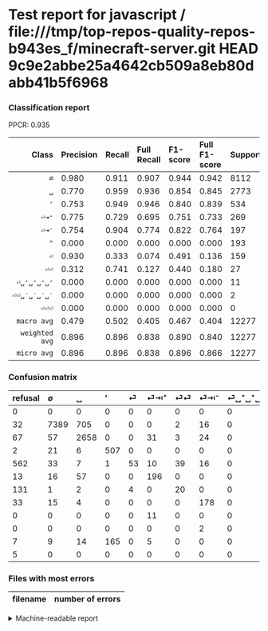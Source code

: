 # Test report for javascript / file:///tmp/top-repos-quality-repos-b943es_f/minecraft-server.git HEAD 9c9e2abbe25a4642cb509a8eb80dabb41b5f6968

### Classification report

PPCR: 0.935

| Class | Precision | Recall | Full Recall | F1-score | Full F1-score | Support | Full Support | PPCR |
|------:|:----------|:-------|:------------|:---------|:---------|:--------|:-------------|:-----|
| `∅` | 0.980| 0.911| 0.907| 0.944| 0.942| 8112| 8144| 0.996 |
| `␣` | 0.770| 0.959| 0.936| 0.854| 0.845| 2773| 2840| 0.976 |
| `'` | 0.753| 0.949| 0.946| 0.840| 0.839| 534| 536| 0.996 |
| `⏎⇥⁺` | 0.775| 0.729| 0.695| 0.751| 0.733| 269| 282| 0.954 |
| `⏎⇥⁻` | 0.754| 0.904| 0.774| 0.822| 0.764| 197| 230| 0.857 |
| `"` | 0.000| 0.000| 0.000| 0.000| 0.000| 193| 200| 0.965 |
| `⏎` | 0.930| 0.333| 0.074| 0.491| 0.136| 159| 721| 0.221 |
| `⏎⏎` | 0.312| 0.741| 0.127| 0.440| 0.180| 27| 158| 0.171 |
| `⏎␣⁺␣⁺␣⁺␣⁺` | 0.000| 0.000| 0.000| 0.000| 0.000| 11| 11| 1.000 |
| `⏎⏎␣⁻␣⁻␣⁻␣⁻` | 0.000| 0.000| 0.000| 0.000| 0.000| 2| 2| 1.000 |
| `⏎⏎⏎` | 0.000| 0.000| 0.000| 0.000| 0.000| 0| 5| 0.000 |
| `macro avg` | 0.479| 0.502| 0.405| 0.467| 0.404| 12277| 13129| 0.935 |
| `weighted avg` | 0.896| 0.896| 0.838| 0.890| 0.840| 12277| 13129| 0.935 |
| `micro avg` | 0.896| 0.896| 0.838| 0.896| 0.866| 12277| 13129| 0.935 |

### Confusion matrix

|refusal|  ∅| ␣| '| ⏎| ⏎⇥⁺| ⏎⏎| ⏎⇥⁻| ⏎␣⁺␣⁺␣⁺␣⁺| ⏎⏎␣⁻␣⁻␣⁻␣⁻| "| ⏎⏎⏎| 
|:---|:---|:---|:---|:---|:---|:---|:---|:---|:---|:---|:---|
|0 |0 |0 |0 |0 |0 |0 |0 |0 |0 |0 |0 |
|32 |7389 |705 |0 |0 |0 |2 |16 |0 |0 |0 |0 |
|67 |57 |2658 |0 |0 |31 |3 |24 |0 |0 |0 |0 |
|2 |21 |6 |507 |0 |0 |0 |0 |0 |0 |0 |0 |
|562 |33 |7 |1 |53 |10 |39 |16 |0 |0 |0 |0 |
|13 |16 |57 |0 |0 |196 |0 |0 |0 |0 |0 |0 |
|131 |1 |2 |0 |4 |0 |20 |0 |0 |0 |0 |0 |
|33 |15 |4 |0 |0 |0 |0 |178 |0 |0 |0 |0 |
|0 |0 |0 |0 |0 |11 |0 |0 |0 |0 |0 |0 |
|0 |0 |0 |0 |0 |0 |0 |2 |0 |0 |0 |0 |
|7 |9 |14 |165 |0 |5 |0 |0 |0 |0 |0 |0 |
|5 |0 |0 |0 |0 |0 |0 |0 |0 |0 |0 |0 |

### Files with most errors

| filename | number of errors|
|:----:|:-----|

<details>
    <summary>Machine-readable report</summary>
```json
{
  "cl_report": {"\"": {"f1-score": 0.0, "precision": 0.0, "recall": 0.0, "support": 193}, "\u0027": {"f1-score": 0.8400994200497099, "precision": 0.7533432392273403, "recall": 0.949438202247191, "support": 534}, "macro avg": {"f1-score": 0.46740620624593576, "precision": 0.47947432632097403, "recall": 0.5022810510459945, "support": 12277}, "micro avg": {"f1-score": 0.8960658141239717, "precision": 0.8960658141239717, "recall": 0.8960658141239717, "support": 12277}, "weighted avg": {"f1-score": 0.8901783625975729, "precision": 0.8958699244330126, "recall": 0.8960658141239717, "support": 12277}, "\u2205": {"f1-score": 0.9441001724908963, "precision": 0.9798435220792998, "recall": 0.9108727810650887, "support": 8112}, "\u23ce": {"f1-score": 0.49074074074074076, "precision": 0.9298245614035088, "recall": 0.3333333333333333, "support": 159}, "\u23ce\u21e5\u207a": {"f1-score": 0.7509578544061302, "precision": 0.7747035573122529, "recall": 0.7286245353159851, "support": 269}, "\u23ce\u21e5\u207b": {"f1-score": 0.8221709006928407, "precision": 0.7542372881355932, "recall": 0.9035532994923858, "support": 197}, "\u23ce\u23ce": {"f1-score": 0.43956043956043955, "precision": 0.3125, "recall": 0.7407407407407407, "support": 27}, "\u23ce\u23ce\u23ce": {"f1-score": 0.0, "precision": 0.0, "recall": 0.0, "support": 0}, "\u23ce\u23ce\u2423\u207b\u2423\u207b\u2423\u207b\u2423\u207b": {"f1-score": 0.0, "precision": 0.0, "recall": 0.0, "support": 2}, "\u23ce\u2423\u207a\u2423\u207a\u2423\u207a\u2423\u207a": {"f1-score": 0.0, "precision": 0.0, "recall": 0.0, "support": 11}, "\u2423": {"f1-score": 0.8538387407645358, "precision": 0.7697654213727194, "recall": 0.9585286693112153, "support": 2773}},
  "cl_report_full": {"\"": {"f1-score": 0.0, "precision": 0.0, "recall": 0.0, "support": 200}, "\u0027": {"f1-score": 0.838709677419355, "precision": 0.7533432392273403, "recall": 0.9458955223880597, "support": 536}, "macro avg": {"f1-score": 0.4035197824497773, "precision": 0.47947432632097403, "recall": 0.4052858660652401, "support": 13129}, "micro avg": {"f1-score": 0.8660159017554908, "precision": 0.8960658141239717, "recall": 0.8379160636758322, "support": 13129}, "weighted avg": {"f1-score": 0.8401807766129729, "precision": 0.8897471936128697, "recall": 0.8379160636758322, "support": 13129}, "\u2205": {"f1-score": 0.9421740516416959, "precision": 0.9798435220792998, "recall": 0.9072937131630648, "support": 8144}, "\u23ce": {"f1-score": 0.13624678663239073, "precision": 0.9298245614035088, "recall": 0.07350901525658807, "support": 721}, "\u23ce\u21e5\u207a": {"f1-score": 0.7327102803738318, "precision": 0.7747035573122529, "recall": 0.6950354609929078, "support": 282}, "\u23ce\u21e5\u207b": {"f1-score": 0.7639484978540771, "precision": 0.7542372881355932, "recall": 0.7739130434782608, "support": 230}, "\u23ce\u23ce": {"f1-score": 0.1801801801801802, "precision": 0.3125, "recall": 0.12658227848101267, "support": 158}, "\u23ce\u23ce\u23ce": {"f1-score": 0.0, "precision": 0.0, "recall": 0.0, "support": 5}, "\u23ce\u23ce\u2423\u207b\u2423\u207b\u2423\u207b\u2423\u207b": {"f1-score": 0.0, "precision": 0.0, "recall": 0.0, "support": 2}, "\u23ce\u2423\u207a\u2423\u207a\u2423\u207a\u2423\u207a": {"f1-score": 0.0, "precision": 0.0, "recall": 0.0, "support": 11}, "\u2423": {"f1-score": 0.8447481328460195, "precision": 0.7697654213727194, "recall": 0.9359154929577465, "support": 2840}},
  "ppcr": 0.9351054916596847
}
```
</details>
